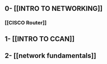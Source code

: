 ## 0- [[INTRO TO NETWORKING]]

### [[CISCO Router]]

## 1- [[INTRO TO CCAN]]
## 2- [[network fundamentals]]